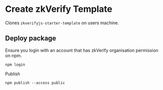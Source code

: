 # Create zkVerify Template

Clones `zkverifyjs-starter-template` on users machine.

## Deploy package

Ensure you login with an account that has zkVerify organisation permission on npm.

```shell
npm login
```

Publish

```shell
npm publish --access public
```
